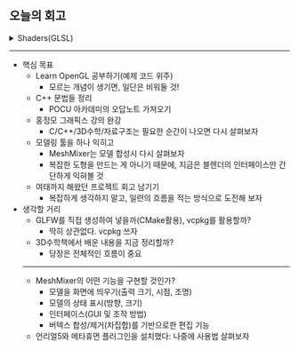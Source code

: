 ## 오늘의 회고
<details>
<summary>Shaders(GLSL)</summary>
<div markdown="1">


- Shader
    - GPU에 의존하는 작은 프로그램
    - 입력을 출력으로 변환하며, 서로 통신 불가능
        - 유일한 통신은 입출력을 통해서만 가능

### GLSL 코드 구조

- 선언 작성 순서
    1. 버전 설명
    2. 입출력 변수 목록
    3. uniform 변수
    4. 진입점 함수(main())
- 진입점 함수 내부에서, 출력 변수의 값을 대입함으로써 출력값 전달
- OpenGL의 경우, 최소 16개의 4성분 정점 속성 사용이 보장된다

### 자료형

- 주로 사용하는 자료형
    - C에서 사용하는 기본 자료형: `int`, `float`, `double`, `uint`, `bool`
    - 컨테이너: `vector`, `matrix`(뒷장에서 다룸)
- `vector`
    - 요소의 개수별(2, 3, 4), 자료형별로 `vec`를 선언할 수 있다
        - vecn(float), bvecn(bool), ivecn, uvecn, dvecn…
        - 대체로 기본인 vecn(float)을 사용
    - 구성 요소는 `.x`, `.y`, `.z`, `.w`로 접근 가능
        - 이를 활용하여 색상, 텍스처 좌표에서도 응용 가능
    - Swizzling
        
        ```glsl
        vec2 someVec;
        vec4 differentVec = someVec.xyxx;
        vec3 anotherVec = differentVec.zyw;
        vec4 otherVec = someVec.xxxx + anotherVec.yxzy;
        vec2 vect = vec2(0.5, 0.7);
        vec4 result = vec4(vect, 0.0, 0.0);
        vec4 otherResult = vec4(result.xyz, 1.0);
        ```
        

### 예제 코드

```glsl
#version 330 core
layout (location = 0) in vec3 aPos;
out vec4 vertexColor;

void main()
{
    gl_Position = vec4(aPos, 1.0);
    vertexColor = vec4(0.5, 0.0, 0.0, 1.0);
}
```

```glsl
#version 330 core
out vec4 FragColor;
in vec4 vertexColor;

void main()
{
    FragColor = vertexColor;
}
```

- 위치 메타데이터로 입력 변수를 지정해, CPU에서 정점 속성을 구성할 수 있다: `layout (location = 0)`
    - `glGetAttributeLocation()`에 비해 이해가 쉽고 작업량을 줄일 수 있음

### Uniform: 전역변수

- CPU 상의 application에서 GPU 상의 shader로 데이터를 옮기는 또다른 방법
- 전역변수이므로, 모든 shader program 별로 동일
    - shader program 에 같이 연결되어 있는 shader에 한해 전역변수로 사용 가능
- 주의) GLSL 코드에서 쓰이지 않는 uniform 변수를 선언하면 컴파일러가 자동으로 제거함

```glsl
#version 330 core
out vec4 FragColor;
  
uniform vec4 ourColor; // 이 변수를 OpenGL 변수에서 선언해야 함

void main()
{
    FragColor = ourColor;
}
```


</div>
</details>

---
- 핵심 목표
    - Learn OpenGL 공부하기(예제 코드 위주)
        - 모르는 개념이 생기면, 일단은 비워둘 것!
    - C++ 문법들 정리
        - POCU 아카데미의 오답노트 가져오기
    - 홍정모 그래픽스 강의 완강
        - C/C++/3D수학/자료구조는 필요한 순간이 나오면 다시 살펴보자
    - 모델링 툴을 하나 익히고
        - MeshMixer는 모델 합성시 다시 살펴보자
        - 복잡한 도형을 만드는 게 아니기 때문에, 지금은 블렌더의 인터페이스만 간단하게 익혀볼 것
    - 여태까지 해왔던 프로젝트 회고 남기기
        - 복잡하게 생각하지 말고, 일련의 흐름을 적는 방식으로 도전해 보자
- 생각할 거리
    - GLFW를 직접 생성하여 넣을까(CMake활용), vcpkg를 활용할까?
        - 딱히 상관없다. vcpkg 쓰자
    - 3D수학책에서 배운 내용을 지금 정리할까?
        - 당장은 전체적인 흐름이 중요
    ---
    - MeshMixer의 어떤 기능을 구현할 것인가?
        - 모델을 화면에 띄우기(출력 크기, 시점, 조명)
        - 모델의 상태 표시(방향, 크기)
        - 인터페이스(GUI 및 조작 방법)
        - 버텍스 합성/제거(차집합)를 기반으로한 편집 기능
    - 언리얼5와 메타휴먼 플러그인을 설치했다: 나중에 사용법 살펴보자
